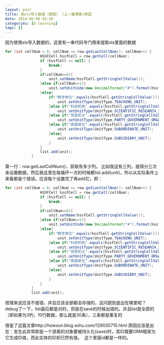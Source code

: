 ```yaml
---
layout: post
title: 用xls导入数据（报错） (上一篇博客)原因
date: 2014-06-09 02:20
categories: [E-learning]
tags: []
---
```

因为使用xls导入数据的，这里有一串代码专门用来提取xls里面的数据


```java
for (int cellNum = 0; cellNum <= row.getLastCellNum(); cellNum++) {
				HSSFCell hssfCell = row.getCell(cellNum);
				if (hssfCell == null) {
					break;
				}
				if(cellNum==0){
					unit.setName(hssfCell.getStringCellValue());
				}else if(cellNum==1){
					unit.setUnitCode(new DecimalFormat("#").format(hssfCell.getNumericCellValue()));   
				}else{
					if("教学单位".equals(hssfCell.getStringCellValue())){
						unit.setUnitType(UnitType.TEACHING_UNIT);
					}else if("科研机构".equals(hssfCell.getStringCellValue())){
						unit.setUnitType(UnitType.SCIENTIFIC_RESEARCH_INSTITUTION);
					}else if("党政机关".equals(hssfCell.getStringCellValue())){
						unit.setUnitType(UnitType.PARTY_GOVERNMENT_ORGANIZATIONS);
					}else if("直属单位".equals(hssfCell.getStringCellValue())){
						unit.setUnitType(UnitType.SUBORDINATE_UNIT);
					}else{
						unit.setUnitType(UnitType.SUBSIDIARY_UNIT);
					}
				}
				list.add(unit);
			}

```
第一行：row.getLastCellNum()，获取有多少列。
比如我这有三列，就得分三次来设置数据，然后我这里在每循环一次的时候都list.add(unit)，所以从实际条件上来看都是个错误。应该每个设置完了再add它。即：


```java
for (int cellNum = 0; cellNum <= row.getLastCellNum(); cellNum++) {
				HSSFCell hssfCell = row.getCell(cellNum);
				if (hssfCell == null) {
					break;
				}
				if(cellNum==0){
					unit.setName(hssfCell.getStringCellValue());
				}else if(cellNum==1){
					unit.setUnitCode(new DecimalFormat("#").format(hssfCell.getNumericCellValue()));   
				}else{
					if("教学单位".equals(hssfCell.getStringCellValue())){
						unit.setUnitType(UnitType.TEACHING_UNIT);
					}else if("科研机构".equals(hssfCell.getStringCellValue())){
						unit.setUnitType(UnitType.SCIENTIFIC_RESEARCH_INSTITUTION);
					}else if("党政机关".equals(hssfCell.getStringCellValue())){
						unit.setUnitType(UnitType.PARTY_GOVERNMENT_ORGANIZATIONS);
					}else if("直属单位".equals(hssfCell.getStringCellValue())){
						unit.setUnitType(UnitType.SUBORDINATE_UNIT);
					}else{
						unit.setUnitType(UnitType.SUBSIDIARY_UNIT);
					}
				}
			}
			list.add(unit);
```

按理来说应该不报错，并且应该全部都会存储的，这问题到底出在哪里呢？debug了一下，list最后都是对的，但是在save的时候出错的。并且list是全部的（即如果为3列，10行数据，那么就是30条），三条都是重复的

借鉴了这篇文章http://howsun.blog.sohu.com/129035715.html
原因应该是出在：发生此异常即是一个游离的对象要被持久化(save)时，其ID既要ORM框架为它生成ID值，而此实体的ID却已然有值。
![]()
这个里面id都是一样的。


